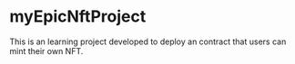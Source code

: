 # myEpicNftProject

This is an learning project developed to deploy an contract that users can mint their own NFT.
